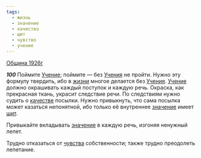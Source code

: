 ```yaml
---
tags:
  - жизнь
  - значение
  - качество
  - щит
  - чувство
  - учение
---
```


[Община 1926г](https://127.0.0.1:4002/agni/1926)

___100___
Поймите [Учение](../../../tags/#учение); поймите — без [Учения](../../../tags/#учение) не пройти. Нужно эту формулу твердить, ибо в [жизни](../../../tags/#жизнь) многое делается без [Учения](../../../tags/#учение). [Учение](../../../tags/#учение) должно окрашивать каждый поступок и каждую речь. Окраска, как прекрасная ткань, украсит следствие речи. По следствиям нужно судить о [качестве](../../../tags/#качество) посылки. Нужно привыкнуть, что сама посылка может казаться непонятной, ибо только её внутреннее [значение](../../../tags/#значение) имеет [щит](../../../tags/#щит).   

Привыкайте вкладывать [значение](../../../tags/#значение) в каждую речь, изгоняя ненужный лепет.   

Трудно отказаться от [чувства](../../../tags/#чувство) собственности; также трудно преодолеть лепетание.   

